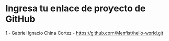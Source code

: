 # Ingresa tu enlace de proyecto de GitHub

1.- Gabriel Ignacio China Cortez - https://github.com/Menfist/hello-world.git
